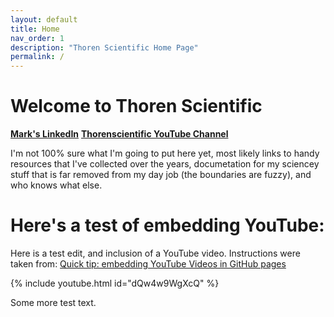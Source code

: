 ```yaml
---
layout: default
title: Home
nav_order: 1
description: "Thoren Scientific Home Page"
permalink: /
---
```


Welcome to Thoren Scientific
======

**[Mark's LinkedIn](https://www.linkedin.com/in/mark-thoren/)**
**[Thorenscientific YouTube Channel](www.youtube.com/@thorenscientific)**

I'm not 100% sure what I'm going to put here yet, most likely links to handy resources that I've collected over the years, documetation for my sciencey stuff that is far removed from my day job (the boundaries are fuzzy), and who knows what else.



Here's a test of embedding YouTube:
======

Here is a test edit, and inclusion of a YouTube video. Instructions were taken from:
[Quick tip: embedding YouTube Videos in GitHub pages](https://christianheilmann.com/2022/09/14/quick-tip-embedding-youtube-videos-in-github-pages/)

{% include youtube.html id="dQw4w9WgXcQ" %}






Some more test text.
